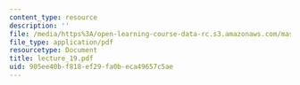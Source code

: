 ```yaml
---
content_type: resource
description: ''
file: /media/https%3A/open-learning-course-data-rc.s3.amazonaws.com/mas-865j-quantum-information-science-spring-2006/905ee40bf818ef29fa0beca49657c5ae_lecture_19.pdf
file_type: application/pdf
resourcetype: Document
title: lecture_19.pdf
uid: 905ee40b-f818-ef29-fa0b-eca49657c5ae
---
```

